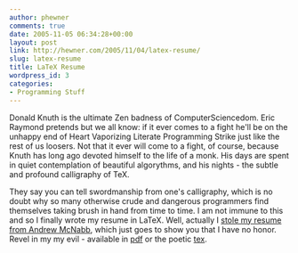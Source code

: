 ```yaml
---
author: phewner
comments: true
date: 2005-11-05 06:34:28+00:00
layout: post
link: http://hewner.com/2005/11/04/latex-resume/
slug: latex-resume
title: LaTeX Resume
wordpress_id: 3
categories:
- Programming Stuff
---
```


Donald Knuth is the ultimate Zen badness of ComputerSciencedom.  Eric Raymond pretends but we all know: if it ever comes to a fight he'll be on the unhappy end of Heart Vaporizing Literate Programming Strike just like the rest of us loosers.  Not that it ever will come to a fight, of course, because Knuth has long ago devoted himself to the life of a monk.  His days are spent in quiet contemplation of beautiful algorythms, and his nights - the subtle and profound calligraphy of TeX.

They say you can tell swordmanship from one's calligraphy, which is no doubt why so many otherwise crude and dangerous programmers find themselves taking brush in hand from time to time.  I am not immune to this and so I finally wrote my resume in LaTeX.  Well, actually I [stole my resume from Andrew McNabb](http://www.mcnabbs.org/andrew/linux/latexres/), which just goes to show you that I have no honor.  Revel in my my evil - available in [pdf](http://technofetish.net/buffaloblog/files/hewner-res.pdf) or the poetic [tex](http://technofetish.net/buffaloblog/files/hewner-res.tex).
